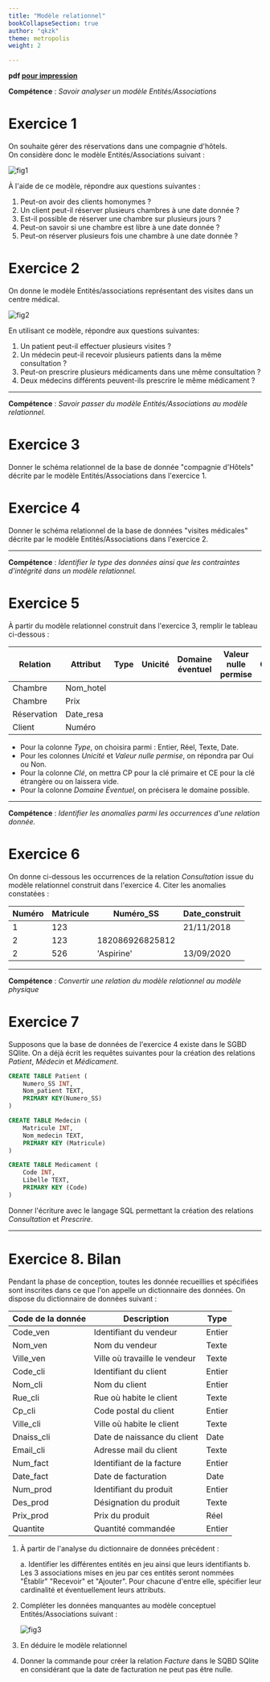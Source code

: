 ```yaml
---
title: "Modèle relationnel"
bookCollapseSection: true
author: "qkzk"
theme: metropolis
weight: 2

---
```


**pdf [pour impression](/uploads/docnsitale/bdd/BDD_TD.pdf)**

**Compétence** : _Savoir analyser un modèle Entités/Associations_

# Exercice 1

On souhaite gérer des réservations dans une compagnie d'hôtels.\
On considère donc le modèle Entités/Associations suivant :

![fig1](/uploads/docnsitale/bdd/fig/fig1.png)

À l'aide de ce modèle, répondre aux questions suivantes :

1. Peut-on avoir des clients homonymes ?
2. Un client peut-il réserver plusieurs chambres à une date donnée ?
3. Est-il possible de réserver une chambre sur plusieurs jours ?
4. Peut-on savoir si une chambre est libre à une date donnée ?
5. Peut-on réserver plusieurs fois une chambre à une date donnée ?

# Exercice 2

On donne le modèle Entités/associations représentant des visites dans un
centre médical.

![fig2](/uploads/docnsitale/bdd/fig/fig2.png)

En utilisant ce modèle, répondre aux questions suivantes: 

1. Un patient peut-il effectuer plusieurs visites ?
2. Un médecin peut-il recevoir plusieurs patients dans la même consultation ?
3. Peut-on prescrire plusieurs médicaments dans une même consultation ?
4. Deux médecins différents peuvent-ils prescrire le même médicament ?

***

**Compétence** : _Savoir passer du modèle Entités/Associations au modèle relationnel._

# Exercice 3

Donner le schéma relationnel de la base de donnée "compagnie d'Hôtels" décrite
par le modèle Entités/Associations dans l'exercice 1.

# Exercice 4

Donner le schéma relationnel de la base de données "visites médicales" décrite
par le modèle Entités/Associations dans l'exercice 2.

***

**Compétence** : _Identifier le type des données ainsi que les contraintes d'intégrité
dans un modèle relationnel._

# Exercice 5

À partir du modèle relationnel construit dans l'exercice 3, remplir le tableau
ci-dessous :

| Relation    | Attribut  | Type | Unicité | Domaine éventuel | Valeur nulle permise | Clé |
|-------------|-----------|------|---------|------------------|----------------------|-----|
| Chambre     | Nom_hotel |      |         |                  |                      |     |
| Chambre     | Prix      |      |         |                  |                      |     |
| Réservation | Date_resa |      |         |                  |                      |     |
| Client      | Numéro    |      |         |                  |                      |     |

* Pour la colonne _Type_, on choisira parmi : Entier, Réel, Texte, Date.
* Pour les colonnes _Unicité_ et _Valeur nulle permise_, on répondra par Oui ou Non.
* Pour la colonne _Clé_, on mettra CP pour la clé primaire et CE pour la clé étrangère 
    ou on laissera vide.
* Pour la colonne _Domaine Éventuel_, on précisera le domaine possible.

***

**Compétence** : _Identifier les anomalies parmi les occurrences d'une relation
donnée._

# Exercice 6

On donne ci-dessous les occurrences de la relation _Consultation_ issue du
modèle relationnel construit dans l'exercice 4. Citer les anomalies
constatées :

| Numéro | Matricule | Numéro_SS       | Date_construit |
|--------|-----------|-----------------|----------------|
| 1      | 123       |                 | 21/11/2018     |
| 2      | 123       | 182086926825812 |                |
| 2      | 526       | 'Aspirine'      | 13/09/2020     |


***

**Compétence** : _Convertir une relation du modèle relationnel au modèle physique_

# Exercice 7

Supposons que la base de données de l'exercice 4 existe dans le SGBD SQlite.
On a déjà écrit les requêtes suivantes pour la création des relations _Patient_,
_Médecin_ et _Médicament_.

```sql
CREATE TABLE Patient (
    Numero_SS INT,
    Nom_patient TEXT,
    PRIMARY KEY(Numero_SS)
)

CREATE TABLE Medecin (
    Matricule INT,
    Nom_medecin TEXT,
    PRIMARY KEY (Matricule)
)

CREATE TABLE Medicament (
    Code INT,
    Libelle TEXT,
    PRIMARY KEY (Code)
)
```

Donner l'écriture avec le langage SQL permettant la création des relations
_Consultation_ et _Prescrire_.


***

# Exercice 8. Bilan

Pendant la phase de conception, toutes les donnée recueillies et spécifiées
sont inscrites dans ce que l'on appelle un dictionnaire des données. On dispose
du dictionnaire de données suivant :

| Code de la donnée | Description                   | Type   |
|-------------------|-------------------------------|--------|
| Code_ven          | Identifiant du vendeur        | Entier |
| Nom_ven           | Nom du vendeur                | Texte  |
| Ville_ven         | Ville où travaille le vendeur | Texte  |
| Code_cli          | Identifiant du client         | Entier |
| Nom_cli           | Nom du client                 | Entier |
| Rue_cli           | Rue où habite le client       | Texte  |
| Cp_cli            | Code postal du client         | Entier |
| Ville_cli         | Ville où habite le client     | Texte  |
| Dnaiss_cli        | Date de naissance du client   | Date   |
| Email_cli         | Adresse mail du client        | Texte  |
| Num_fact          | Identifiant de la facture     | Entier |
| Date_fact         | Date de facturation           | Date   |
| Num_prod          | Identifiant du produit        | Entier |
| Des_prod          | Désignation du produit        | Texte  |
| Prix_prod         | Prix du produit               | Réel   |
| Quantite          | Quantité commandée            | Entier |

1. À partir de l'analyse du dictionnaire de données précédent :

    a. Identifier les différentes entités en jeu ainsi que leurs identifiants
    b. Les 3 associations mises en jeu par ces entités seront nommées "Établir"
        "Recevoir" et "Ajouter". Pour chacune d'entre elle, spécifier leur
        cardinalité et éventuellement leurs attributs.

2. Compléter les données manquantes au modèle conceptuel Entités/Associations
    suivant :

    ![fig3](/uploads/docnsitale/bdd/fig/fig3.png)

3. En déduire le modèle relationnel
4. Donner la commande pour créer la relation _Facture_ dans le SQBD SQlite
    en considérant que la date de facturation ne peut pas être nulle.




